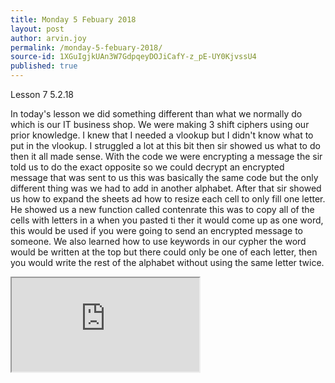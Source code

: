```yaml
---
title: Monday 5 Febuary 2018
layout: post
author: arvin.joy
permalink: /monday-5-febuary-2018/
source-id: 1XGuIgjkUAn3W7GdpqeyDOJiCafY-z_pE-UY0KjvssU4
published: true
---
```

Lesson 7         5.2.18

In today's lesson we did something different than what we normally do which is our IT business shop. We were making 3 shift ciphers using our prior knowledge. I knew that I needed a vlookup but I didn't know what to put in the vlookup. I struggled a lot at this bit then sir showed us what to do then it all made sense. With the code we were encrypting a message the sir told us to do the exact opposite so we could decrypt an encrypted message that was sent to us this was basically the same code but the only different thing was we had to add in another alphabet. After that sir showed us how to expand the sheets ad how to resize each cell to only fill one letter. He showed us a new function called contenrate this was to copy all of the cells with letters in a when you pasted ti ther it would come up as one word, this would be used if you were going to send an encrypted message to someone. We also learned how to use keywords in our cypher the word would be written at the top but there could only be one of each letter, then you would write the rest of the alphabet without using the same letter twice.

<iframe src="https://docs.google.com/spreadsheets/d/e/2PACX-1vTwEynzVVIRBBRPp0Qv6iw7_D3RRTGHe_6_ORvtrlMhiiyy7MxlfukwqqvHscgqU7xIspCPdk0WLXng/pubhtml?widget=true&amp;headers=false"></iframe>
